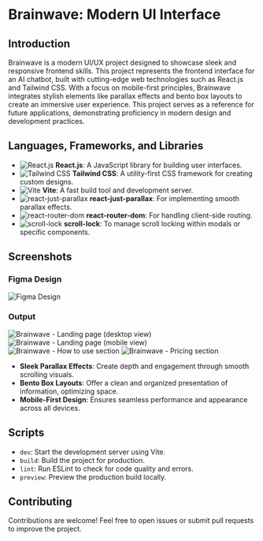 # Brainwave: Modern UI Interface

## Introduction

Brainwave is a modern UI/UX project designed to showcase sleek and responsive frontend skills. This project represents the frontend interface for an AI chatbot, built with cutting-edge web technologies such as React.js and Tailwind CSS. With a focus on mobile-first principles, Brainwave integrates stylish elements like parallax effects and bento box layouts to create an immersive user experience. This project serves as a reference for future applications, demonstrating proficiency in modern design and development practices.

## Languages, Frameworks, and Libraries

- ![React.js](https://img.shields.io/badge/React.js-61DAFB?style=for-the-badge&logo=react&logoColor=black) **React.js**: A JavaScript library for building user interfaces.
- ![Tailwind CSS](https://img.shields.io/badge/Tailwind%20CSS-06B6D4?style=for-the-badge&logo=tailwindcss&logoColor=white) **Tailwind CSS**: A utility-first CSS framework for creating custom designs.
- ![Vite](https://img.shields.io/badge/Vite-646CFF?style=for-the-badge&logo=vite&logoColor=white) **Vite**: A fast build tool and development server.
- ![react-just-parallax](https://img.shields.io/badge/react--just--parallax-FF4081?style=for-the-badge&logo=react&logoColor=white) **react-just-parallax**: For implementing smooth parallax effects.
- ![react-router-dom](https://img.shields.io/badge/react--router--dom-CA4245?style=for-the-badge&logo=react&logoColor=white) **react-router-dom**: For handling client-side routing.
- ![scroll-lock](https://img.shields.io/badge/scroll--lock-FF6F61?style=for-the-badge&logo=react&logoColor=white) **scroll-lock**: To manage scroll locking within modals or specific components.

## Screenshots

### Figma Design

![Figma Design](https://media.licdn.com/dms/image/D4E22AQEfFZUgteWkwg/feedshare-shrink_1280/0/1724009977281?e=1726704000&v=beta&t=3fqDGnqEQP3VsBZ9pYeXM9AEHhQ-xOaBhZbo1i_-SNk)

### Output

![Brainwave - Landing page (desktop view)](https://media.licdn.com/dms/image/D4E22AQG4X9HBQ8aHsA/feedshare-shrink_2048_1536/0/1724009977390?e=1726704000&v=beta&t=lS_Flynm2nYnQKE9ok6XnUEc5MAwKxnxiONGsy-vU0M)
![Brainwave - Landing page (mobile view)](https://media.licdn.com/dms/image/v2/D4E22AQG4DhOiGf_BVA/feedshare-shrink_800/feedshare-shrink_800/0/1724009975706?e=1726704000&v=beta&t=-jinZ-biAHAVkIbKT6XUA4b_Fj0NwoBORwayYctMXQQ)
![Brainwave - How to use section](https://media.licdn.com/dms/image/D4E22AQHLOP1WSsSMCw/feedshare-shrink_2048_1536/0/1724009976794?e=1726704000&v=beta&t=7R-bvOpacnnf2nxGOOU9uQLuPQ8uR7mIxVwP_J6Q_3g)
![Brainwave - Pricing section](https://media.licdn.com/dms/image/v2/D4E22AQGnY-miF9OkMg/feedshare-shrink_2048_1536/feedshare-shrink_2048_1536/0/1724009976577?e=1726704000&v=beta&t=ldxqSYEqxXI08GerKeTXDXTHIODhNscbYSpkGnnRYx8)

- **Sleek Parallax Effects**: Create depth and engagement through smooth scrolling visuals.
- **Bento Box Layouts**: Offer a clean and organized presentation of information, optimizing space.
- **Mobile-First Design**: Ensures seamless performance and appearance across all devices.

## Scripts

- `dev`: Start the development server using Vite.
- `build`: Build the project for production.
- `lint`: Run ESLint to check for code quality and errors.
- `preview`: Preview the production build locally.

## Contributing

Contributions are welcome! Feel free to open issues or submit pull requests to improve the project.
